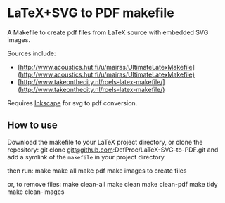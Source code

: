 LaTeX+SVG to PDF makefile
=========================

A Makefile to create pdf files from LaTeX source with embedded SVG images.

Sources include: 
 * [http://www.acoustics.hut.fi/u/mairas/UltimateLatexMakefile](http://www.acoustics.hut.fi/u/mairas/UltimateLatexMakefile)
 * [http://www.takeonthecity.nl/roels-latex-makefile/](http://www.takeonthecity.nl/roels-latex-makefile/)

Requires [Inkscape](http://inkscape.org) for svg to pdf conversion.

How to use
----------
Download the makefile to your LaTeX project directory, or clone the repository:
	git clone git@github.com:DefProc/LaTeX-SVG-to-PDF.git
and add a symlink of the `makefile` in your project directory

then run:
	make
	make all
	make pdf
	make images
to create files

or, to remove files:
	make clean-all
	make clean
	make clean-pdf
	make tidy
	make clean-images
